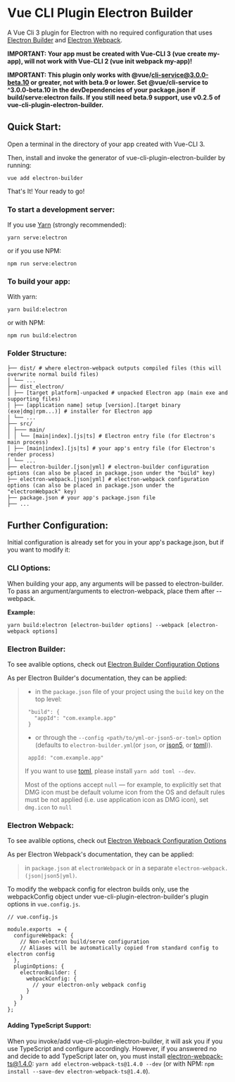 # Vue CLI Plugin Electron Builder

A Vue Cli 3 plugin for Electron with no required configuration that uses [Electron Builder](https://www.electron.build/) and [Electron Webpack](https://webpack.electron.build/).

**IMPORTANT: Your app must be created with Vue-CLI 3 (vue create my-app), will not work with Vue-CLI 2 (vue init webpack my-app)!**

**IMPORTANT: This plugin only works with @vue/cli-service@3.0.0-beta.10 or greater, not with beta.9 or lower. Set @vue/cli-service to ^3.0.0-beta.10 in the devDependencies of your package.json if build/serve:electron fails. If you still need beta.9 support, use v0.2.5 of vue-cli-plugin-electron-builder.**

## Quick Start:

Open a terminal in the directory of your app created with Vue-CLI 3.

Then, install and invoke the generator of vue-cli-plugin-electron-builder by running:

`vue add electron-builder`

That's It! Your ready to go!

### To start a development server:

If you use [Yarn](https://yarnpkg.com/en/) (strongly recommended):

`yarn serve:electron`

or if you use NPM:

`npm run serve:electron`

### To build your app:

With yarn:

`yarn build:electron`

or with NPM:

`npm run build:electron`

### Folder Structure:

```
├── dist/ # where electron-webpack outputs compiled files (this will overwrite normal build files)
│ └── ...
├── dist_electron/
│ ├── [target platform]-unpacked # unpacked Electron app (main exe and supporting files)
│ ├── [application name] setup [version].[target binary (exe|dmg|rpm...)] # installer for Electron app
│ └── ...
├── src/
│ ├─── main/
│ │ └── [main|index].[js|ts] # Electron entry file (for Electron's main process)
│ ├── [main|index].[js|ts] # your app's entry file (for Electron's render process)
│ └── ...
├── electron-builder.[json|yml] # electron-builder configuration options (can also be placed in package.json under the "build" key)
├── electron-webpack.[json|yml] # electron-webpack configuration options (can also be placed in package.json under the "electronWebpack" key)
├── package.json # your app's package.json file
├── ...
```

## Further Configuration:

Initial configuration is already set for you in your app's package.json, but if you want to modify it:

### CLI Options:

When building your app, any arguments will be passed to electron-builder. To pass an argument/arguments to electron-webpack, place them after --webpack.

**Example:**

`yarn build:electron [electron-builder options] --webpack [electron-webpack options]`

### Electron Builder:

To see avalible options, check out [Electron Builder Configuration Options](https://www.electron.build/configuration/configuration)

As per Electron Builder's documentation, they can be applied:

> * in the `package.json` file of your project using the `build` key on the top level:
>
> ```
>  "build": {
>    "appId": "com.example.app"
>  }
> ```
>
> * or through the `--config <path/to/yml-or-json5-or-toml>` option (defaults to `electron-builder.yml`(or `json`, or [json5](http://json5.org/), or [toml](https://github.com/toml-lang/toml))).
>
> ```
>  appId: "com.example.app"
> ```
>
> If you want to use [toml](https://en.wikipedia.org/wiki/TOML), please install `yarn add toml --dev`.
>
> Most of the options accept `null` — for example, to explicitly set that DMG icon must be default volume icon from the OS and default rules must be not applied (i.e. use application icon as DMG icon), set `dmg.icon` to `null`

### Electron Webpack:

To see avalible options, check out [Electron Webpack Configuration Options](https://webpack.electron.build/configuration)

As per Electron Webpack's documentation, they can be applied:

> in `package.json` at `electronWebpack` or in a separate `electron-webpack.(json|json5|yml)`.

To modify the webpack config for electron builds only, use the webpackConfig object under vue-cli-plugin-electron-builder's plugin options in `vue.config.js`.

```
// vue.config.js

module.exports  = {
  configureWebpack: {
    // Non-electron build/serve configuration
	// Aliases will be automatically copied from standard config to electron config
  },
  pluginOptions: {
    electronBuilder: {
      webpackConfig: {
        // your electron-only webpack config
      }
    }
  }
};
```

#### Adding TypeScript Support:

When you invoke/add vue-cli-plugin-electron-builder, it will ask you if you use TypeScript and configure accordingly. However, if you answered no and decide to add TypeScript later on, you must install electron-webpack-ts@1.4.0: `yarn add electron-webpack-ts@1.4.0 --dev` (or with NPM: `npm install --save-dev electron-webpack-ts@1.4.0`).
